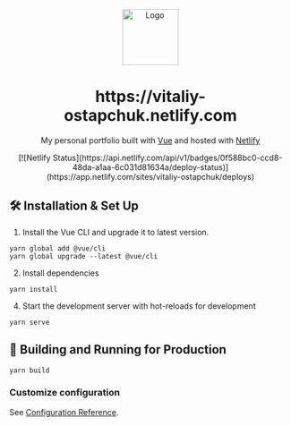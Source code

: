 <div align="center">
  <img alt="Logo" src="https://github.com/vitaliy-ostapchuk93/portfolio/tree/master/public/logo.png" width="100" />
</div>

<h1 align="center">
  https://vitaliy-ostapchuk.netlify.com
</h1>

<p align="center">
  My personal portfolio built with <a href="https://cli.vuejs.org/" target="_blank">Vue</a> and hosted with <a href="https://www.netlify.com/" target="_blank">Netlify</a>
</p>

<p align="center">
  [![Netlify Status](https://api.netlify.com/api/v1/badges/0f588bc0-ccd8-48da-a1aa-6c031d81634a/deploy-status)](https://app.netlify.com/sites/vitaliy-ostapchuk/deploys)
</p>


## 🛠 Installation & Set Up

1. Install the Vue CLI and upgrade it to latest version.

```
yarn global add @vue/cli
yarn global upgrade --latest @vue/cli
```

2. Install dependencies

```
yarn install
```

4. Start the development server with hot-reloads for development

```
yarn serve
```


## 🚀 Building and Running for Production

```
yarn build
```


### Customize configuration
See [Configuration Reference](https://cli.vuejs.org/config/).
